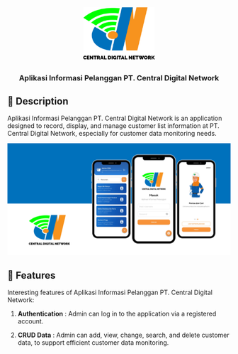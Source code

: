 <div id="start-of-content" align="center">

<img width="" src="images/brand.png"  width=120 height=120  align="center">

##

### Aplikasi Informasi Pelanggan PT. Central Digital Network

</div>

## 📙 Description

Aplikasi Informasi Pelanggan PT. Central Digital Network is an application designed to record, display, and manage customer list information at PT. Central Digital Network, especially for customer data monitoring needs.

![Aplikasi Informasi Pelanggan PT. Central Digital Network Thumbnail](images/Thumbnail.png)

## 📖 Features

Interesting features of Aplikasi Informasi Pelanggan PT. Central Digital Network:

1. **Authentication** : Admin can log in to the application via a registered account.

2. **CRUD Data** : Admin can add, view, change, search, and delete customer data, to support efficient customer data monitoring.
